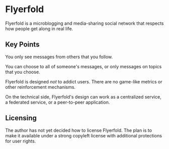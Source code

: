 # Flyerfold

Flyerfold is a microblogging and media-sharing social network that respects how people get along in real life.


## Key Points

You only see messages from others that you follow.

You can choose to all of someone's messages, or only messages on topics that you choose.

Flyerfold is designed _not_ to addict users.  There are no game-like metrics or other reinforcement mechanisms.

On the technical side, Flyerfold's design can work as a centralized service, a federated service, or a peer-to-peer application.


## Licensing

The author has not yet decided how to license Flyerfold.  The plan is to make it available under a strong copyleft license with additional protections for user rights.

